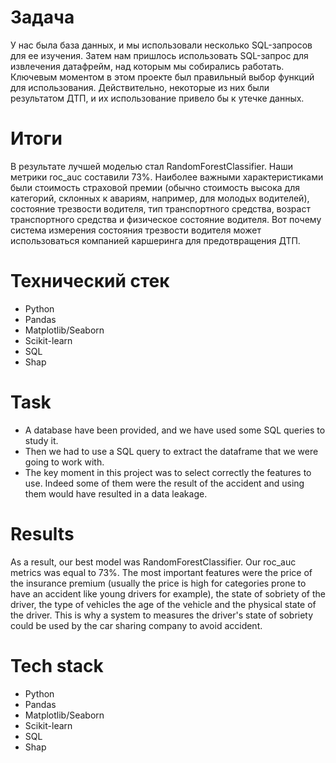 # Задача

У нас была база данных, и мы использовали несколько SQL-запросов для ее изучения. Затем нам пришлось использовать SQL-запрос для извлечения датафрейм, над которым мы собирались работать. Ключевым моментом в этом проекте был правильный выбор функций для использования. Действительно, некоторые из них были результатом ДТП, и их использование привело бы к утечке данных. 

# Итоги

В результате лучшей моделью стал RandomForestClassifier. Наши метрики roc_auc составили 73%.
Наиболее важными характеристиками были стоимость страховой премии (обычно стоимость высока для категорий, склонных к авариям, например, для молодых водителей), состояние трезвости водителя, тип транспортного средства, возраст транспортного средства и физическое состояние водителя.
Вот почему система измерения состояния трезвости водителя может использоваться компанией каршеринга для предотвращения ДТП.

# Технический стек
+ Python
+ Pandas
+ Matplotlib/Seaborn
+ Scikit-learn
+ SQL
+ Shap

# Task

+ A database have been provided, and we have used some SQL queries to study it. 
+ Then we had to use a SQL query to extract the dataframe that we were going to work with.
+ The key moment in this project was to select correctly the features to use. Indeed some of them were the result of the accident and using them would have resulted in a data leakage.

# Results

As a result, our best model was RandomForestClassifier. Our roc_auc metrics was equal to 73%.
The most important features were the price of the insurance premium (usually the price is high for categories prone to have an accident like young drivers for example), the state of sobriety of the driver, the type of vehicles the age of the vehicle and the physical state of the driver.
This is why a system to measures the driver's state of sobriety could be used by the car sharing company to avoid accident.

# Tech stack

+ Python
+ Pandas
+ Matplotlib/Seaborn
+ Scikit-learn
+ SQL
+ Shap
